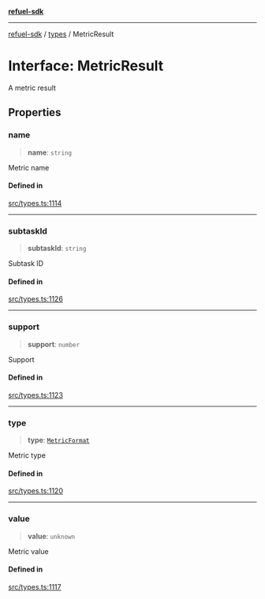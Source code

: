 [**refuel-sdk**](../../README.md)

***

[refuel-sdk](../../modules.md) / [types](../README.md) / MetricResult

# Interface: MetricResult

A metric result

## Properties

### name

> **name**: `string`

Metric name

#### Defined in

[src/types.ts:1114](https://github.com/refuel-ai/refuel-sdk/blob/240c3e68ab946b6c24b6f2eafb12779c24332cdb/src/types.ts#L1114)

***

### subtaskId

> **subtaskId**: `string`

Subtask ID

#### Defined in

[src/types.ts:1126](https://github.com/refuel-ai/refuel-sdk/blob/240c3e68ab946b6c24b6f2eafb12779c24332cdb/src/types.ts#L1126)

***

### support

> **support**: `number`

Support

#### Defined in

[src/types.ts:1123](https://github.com/refuel-ai/refuel-sdk/blob/240c3e68ab946b6c24b6f2eafb12779c24332cdb/src/types.ts#L1123)

***

### type

> **type**: [`MetricFormat`](../enumerations/MetricFormat.md)

Metric type

#### Defined in

[src/types.ts:1120](https://github.com/refuel-ai/refuel-sdk/blob/240c3e68ab946b6c24b6f2eafb12779c24332cdb/src/types.ts#L1120)

***

### value

> **value**: `unknown`

Metric value

#### Defined in

[src/types.ts:1117](https://github.com/refuel-ai/refuel-sdk/blob/240c3e68ab946b6c24b6f2eafb12779c24332cdb/src/types.ts#L1117)

